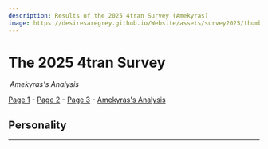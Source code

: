 ```yaml
---
description: Results of the 2025 4tran Survey (Amekyras)
image: https://desiresaregrey.github.io/Website/assets/survey2025/thumb.png
---
```

<script src="https://cdn.jsdelivr.net/npm/apexcharts"></script>
<script src="../../4transurvey2025.js?4"></script>
<!-- js is gonna make me 41 :( -->

# The 2025 4tran Survey
<h6 style="margin: 0 0.2rem">Amekyras's Analysis</h6>

[Page 1](../) - [Page 2](../2) - [Page 3](../3) - [Amekyras's Analysis]()

## Personality


___

